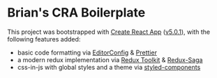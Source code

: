 # Brian's CRA Boilerplate

This project was bootstrapped with [Create React App](https://github.com/facebook/create-react-app) ([v5.0.1](https://github.com/facebook/create-react-app/releases/tag/v5.0.1)), with the following features added:

* basic code formatting via [EditorConfig](https://editorconfig.org/) & [Prettier](https://prettier.io/)
* a modern redux implementation via [Redux Toolkit](https://redux-toolkit.js.org/) & [Redux-Saga](https://redux-saga.js.org/)
* css-in-js with global styles and a theme via [styled-components](https://styled-components.com/)
